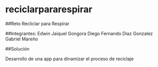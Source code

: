 # reciclarpararespirar
##Reto
Recliclar para Respirar

##Integrantes:
Edwin Jaiquel Gongora
Diego Fernando Diaz Gonzalez
Gabriel Mareño

##Solución

Desarrollo de una app para dinamizar el proceso de reciclaje
